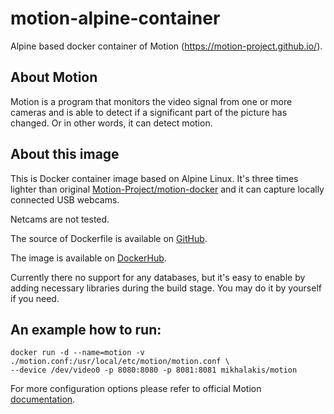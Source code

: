 # motion-alpine-container
Alpine based docker container of Motion (https://motion-project.github.io/).

## About Motion
Motion is a program that monitors the video signal from one or more cameras and is able to detect if a significant part of the picture has changed. Or in other words, it can detect motion.

## About this image
This is Docker container image based on Alpine Linux. It's three times lighter than original [Motion-Project/motion-docker](https://github.com/Motion-Project/motion-docker) and it can capture locally connected USB webcams.

Netcams are not tested.

The source of Dockerfile is available on [GitHub](https://github.com/mikhalakis/motion-alpine-container).

The image is available on [DockerHub](https://hub.docker.com/repository/docker/mikhalakis/motion).

Currently there no support for any databases, but it's easy to enable by adding necessary libraries during the build stage. You may do it by yourself if you need.

## An example how to run:
```
docker run -d --name=motion -v ./motion.conf:/usr/local/etc/motion/motion.conf \
--device /dev/video0 -p 8080:8080 -p 8081:8081 mikhalakis/motion
```
For more configuration options please refer to official Motion [documentation](https://motion-project.github.io/motion_guide.html).
